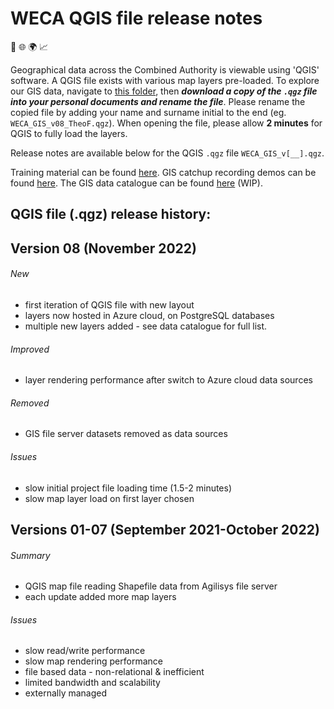 # WECA QGIS file release notes
📍 🌐 🌍 📈

Geographical data across the Combined Authority is viewable using 'QGIS' software. A QGIS file exists with various map layers pre-loaded.
To explore our GIS data, navigate to [this folder](https://westofenglandca.sharepoint.com/:f:/r/sites/GIS/Shared%20Documents/General/QGIS_map_file), then ***download a copy of the `.qgz` file into your personal documents and rename the file***. Please rename the copied file by adding your name and surname initial to the end (eg. `WECA_GIS_v08_TheoF.qgz`). When opening the file, please allow **2 minutes** for QGIS to fully load the layers.

Release notes are available below for the QGIS `.qgz` file `WECA_GIS_v[__].qgz`.

Training material can be found [here](https://westofenglandca.sharepoint.com/:f:/r/sites/GIS/Shared%20Documents/General/Training).
GIS catchup recording demos can be found [here](https://westofenglandca.sharepoint.com/:f:/r/sites/GIS/Shared%20Documents/General/Catch-ups/Recordings). The GIS data catalogue can be found [here](https://westofenglandca.sharepoint.com/:x:/r/sites/GIS/_layouts/15/Doc.aspx?sourcedoc=%7BCF113E21-93A4-42AC-AEFF-26530EF1A1D6%7D&file=WECA_GIS_data_catalogue.xlsx&action=default&mobileredirect=true) (WIP).

## **QGIS file (.qgz) release history:**

## **Version 08** (November 2022)

###### New
* first iteration of QGIS file with new layout
* layers now hosted in Azure cloud, on PostgreSQL databases
* multiple new layers added - see data catalogue for full list.


###### Improved
* layer rendering performance after switch to Azure cloud data sources


###### Removed
* GIS file server datasets removed as data sources


###### Issues
* slow initial project file loading time (1.5-2 minutes)
* slow map layer load on first layer chosen

## **Versions 01-07** (September 2021-October 2022)
###### Summary
* QGIS map file reading Shapefile data from Agilisys file server
* each update added more map layers


###### Issues
* slow read/write performance
* slow map rendering performance
* file based data - non-relational & inefficient
* limited bandwidth and scalability
* externally managed
